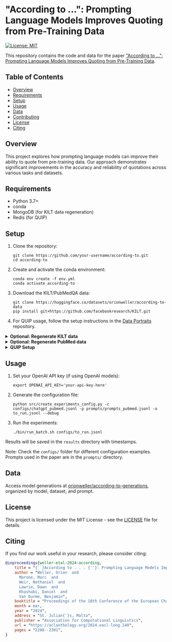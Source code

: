 # "According to ...": Prompting Language Models Improves Quoting from Pre-Training Data

[![License: MIT](https://img.shields.io/badge/License-MIT-yellow.svg)](https://opensource.org/licenses/MIT)

This repository contains the code and data for the paper ["According to ...": Prompting Language Models Improves Quoting from Pre-Training Data](https://arxiv.org/abs/2305.13252).

## Table of Contents

- [Overview](#overview)
- [Requirements](#requirements)
- [Setup](#setup)
- [Usage](#usage)
- [Data](#data)
- [Contributing](#contributing)
- [License](#license)
- [Citing](#citing)

## Overview

This project explores how prompting language models can improve their ability to quote from pre-training data. Our approach demonstrates significant improvements in the accuracy and reliability of quotations across various tasks and datasets.

## Requirements

- Python 3.7+
- conda
- MongoDB (for KILT data regeneration)
- Redis (for QUIP)

## Setup

1. Clone the repository:
   ```
   git clone https://github.com/your-username/according-to.git
   cd according-to
   ```

2. Create and activate the conda environment:
   ```
   conda env create -f env.yml
   conda activate according-to
   ```

3. Download the KILT/PubMedQA data:
   ```
   git clone https://huggingface.co/datasets/orionweller/according-to-data
   pip install git+https://github.com/facebookresearch/KILT.git
   ```

4. For QUIP usage, follow the setup instructions in the [Data Portraits](https://github.com/ruyimarone/data-portraits) repository.

<details>
<summary><strong>Optional: Regenerate KILT data</strong></summary>

1. Install MongoDB
2. Clone the KILT repository:
   ```
   git clone https://github.com/facebookresearch/KILT.git
   ```
3. Follow the KILT README to download and prepare the data
4. Start the MongoDB server and load all documents
5. Run our parser:
   ```
   python src/parse_kilt_files.py
   ```
</details>

<details>
<summary><strong>Optional: Regenerate PubMed data</strong></summary>

1. Clone the PubMedQA repository:
   ```
   git clone https://github.com/pubmedqa/pubmedqa.git
   ```
2. Follow their README to split the dataset
3. Use the resulting `pubmedqa.json` file for further processing
</details>

<details>
<summary><strong>QUIP Setup</strong></summary>

1. Ensure you have recent versions of `cmake` and `gcc`
2. Clone the Data Portraits repository
3. Install Redis:
   ```
   bash install_redis.sh
   ```
4. Install the package:
   ```
   pip install -e .
   ```
5. Start Redis:
   ```
   python easy_redis.py --just-start
   ```
</details>

## Usage

1. Set your OpenAI API key (if using OpenAI models):
   ```
   export OPENAI_API_KEY='your-api-key-here'
   ```

2. Generate the configuration file:
   ```
   python src/create_experiments_config.py -c configs/chatgpt_pubmed.jsonl -p prompts/prompts_pubmed.jsonl -o to_run.jsonl --debug
   ```

3. Run the experiments:
   ```
   ./bin/run_batch.sh configs/to_run.jsonl
   ```

Results will be saved in the `results` directory with timestamps.

Note: Check the `configs/` folder for different configuration examples. Prompts used in the paper are in the `prompts/` directory.

## Data

Access model generations at [orionweller/according-to-generations](https://huggingface.co/datasets/orionweller/according-to-generations), organized by model, dataset, and prompt.

## License

This project is licensed under the MIT License - see the [LICENSE](LICENSE) file for details.

## Citing

If you find our work useful in your research, please consider citing:

```bibtex
@inproceedings{weller-etal-2024-according,
    title = "{``}According to . . . {''}: Prompting Language Models Improves Quoting from Pre-Training Data",
    author = "Weller, Orion  and
      Marone, Marc  and
      Weir, Nathaniel  and
      Lawrie, Dawn  and
      Khashabi, Daniel  and
      Van Durme, Benjamin",
    booktitle = "Proceedings of the 18th Conference of the European Chapter of the Association for Computational Linguistics (Volume 1: Long Papers)",
    month = mar,
    year = "2024",
    address = "St. Julian{'}s, Malta",
    publisher = "Association for Computational Linguistics",
    url = "https://aclanthology.org/2024.eacl-long.140",
    pages = "2288--2301",
}
```